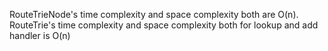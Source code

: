 RouteTrieNode's time complexity and space complexity both are O(n).
RouteTrie's time complexity and space complexity both for lookup and add handler is O(n)